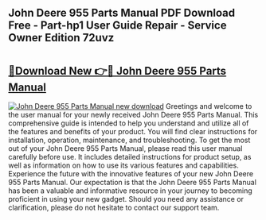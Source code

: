 ## John Deere 955 Parts Manual PDF Download Free - Part-hp1 User Guide Repair - Service Owner Edition 72uvz

# <h2><a href="http://bc70899.oget.top/?id=John+Deere+955+Parts+Manual">🔗Download New 👉🔴 John Deere 955 Parts Manual</a></h2>

[![John Deere 955 Parts Manual new download](https://i.imgur.com/5g1atiW.png)](http://bc70899.oget.top/?id=John+Deere+955+Parts+Manual)
Greetings and welcome to the user manual for your newly received John Deere 955 Parts Manual. This comprehensive guide is intended to help you understand and utilize all of the features and benefits of your product. You will find clear instructions for installation, operation, maintenance, and troubleshooting. To get the most out of your John Deere 955 Parts Manual, please read this user manual carefully before use. It includes detailed instructions for product setup, as well as information on how to use its various features and capabilities. Experience the future with the innovative features of your new John Deere 955 Parts Manual. Our expectation is that the John Deere 955 Parts Manual has been a valuable and informative resource in your journey to becoming proficient in using your new gadget. Should you need any assistance or clarification, please do not hesitate to contact our support team.
